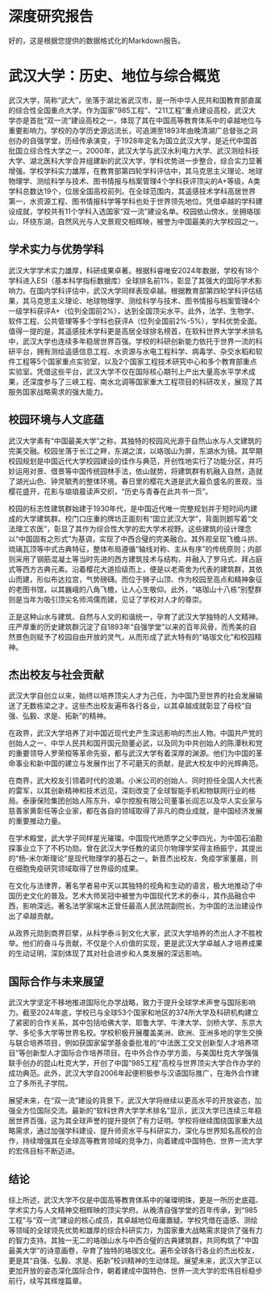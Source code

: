 # 深度研究报告

好的，这是根据您提供的数据格式化的Markdown报告。

# 武汉大学：历史、地位与综合概览

武汉大学，简称“武大”，坐落于湖北省武汉市，是一所中华人民共和国教育部直属的综合性全国重点大学。作为国家“985工程”、“211工程”重点建设高校，武汉大学亦是首批“双一流”建设高校之一，体现了其在中国高等教育体系中的卓越地位与重要影响力。学校的办学历史源远流长，可追溯至1893年由晚清湖广总督张之洞创办的自强学堂，历经传承演变，于1928年定名为国立武汉大学，是近代中国首批国立综合性大学之一。2000年，武汉大学与武汉水利电力大学、武汉测绘科技大学、湖北医科大学合并组建新的武汉大学，学科优势进一步整合，综合实力显著增强。学校学科实力雄厚，在教育部第四轮学科评估中，其马克思主义理论、地球物理学、测绘科学与技术、图书情报与档案管理4个学科获评顶尖的A+等级，A类学科总数达19个，位居全国高校前列。在全球范围内，其遥感技术学科高居世界第一，水资源工程、图书情报科学等学科也处于世界领先地位。凭借卓越的学科建设成就，学校共有11个学科入选国家“双一流”建设名单。校园依山傍水，坐拥珞珈山，环绕东湖，自然风光与人文景观交相辉映，被誉为中国最美的大学校园之一。

## 学术实力与优势学科

武汉大学学术实力雄厚，科研成果卓著。根据科睿唯安2024年数据，学校有18个学科进入ESI（基本科学指标数据库）全球排名前1%，彰显了其强大的国际学术影响力。在国内学科评估中，武汉大学同样表现卓越。根据教育部第四轮学科评估结果，其马克思主义理论、地球物理学、测绘科学与技术、图书情报与档案管理4个一级学科获评A+（位列全国前2%），达到全国顶尖水平。此外，法学、生物学、软件工程、公共管理等多个学科也获评A（位列全国前2%-5%），学科优势全面。值得一提的是，其遥感技术学科更是高居全球排名榜首，在软科世界大学学术排名中，武汉大学也连续多年稳居世界百强。学校的科研创新能力依托于世界一流的科研平台，拥有测绘遥感信息工程、水资源与水电工程科学、病毒学、杂交水稻和软件工程等5个国家重点实验室，以及2个国家工程技术研究中心和多个教育部重点实验室。凭借这些平台，武汉大学不仅在国际核心期刊上产出大量高水平学术成果，还深度参与了三峡工程、南水北调等国家重大工程项目的科研攻关，展现了其服务国家战略需求的强大能力。

## 校园环境与人文底蕴

武汉大学素有“中国最美大学”之称，其独特的校园风光源于自然山水与人文建筑的完美交融。校园坐落于长江之畔，东湖之滨，以珞珈山为屏，东湖水为镜。其早期校园规划是中国近代大学校园建设的佳作与典范，开创性地实行了功能分区，并巧妙运用对景、借景等中国传统园林手法，依山就势，将建筑群有机融入自然，造就了湖光山色、钟灵毓秀的整体环境。春日里的樱花大道是武大最负盛名的景观，当樱花盛开，花影与琅琅晨读声交织，“历史与青春在此共书一页”。

校园的标志性建筑群始建于1930年代，是中国近代唯一完整规划并于短时间内建成的大学建筑群。校门口庄重的牌坊正面刻有“国立武汉大学”，背面则题写着“文法理工农医”，彰显了其作为综合性大学的宏大学术视野。这些建筑的设计理念以“中国固有之形式”为基调，实现了中西合璧的完美融合。其外观呈现飞檐斗拱、琉璃瓦顶等中式古典特征，整体布局遵循“轴线对称、主从有序”的传统原则；内部则采用了钢筋混凝土等当时先进的西方建筑技术与结构，并融入了罗马式、拜占庭式等西方古典元素。沿着樱花大道拾级而上，便是以老斋舍为代表的建筑群，其依山而建，形似布达拉宫，气势磅礴。而位于狮子山顶、作为校园至高点和精神象征的老图书馆，以其巍峨的八角飞檐，让人心生敬仰。此外，“珞珈山十八栋”别墅群则是当年为吸引顶尖名师鸿儒而建，见证了学校对人才的尊崇。

正是这种山水与建筑、自然与人文的和谐统一，孕育了武汉大学独特的人文精神。庄严厚重的历史建筑群沉淀了自1893年“自强学堂”以来的百年风骨，而秀美的自然景色则赋予了校园自由开放的灵气，从而形成了武大特有的“珞珈文化”和校园精神。

## 杰出校友与社会贡献

武汉大学自创立以来，始终以培养顶尖人才为己任，为中国乃至世界的社会发展输送了无数栋梁之才。这些杰出校友遍布各行各业，以其卓越成就彰显了母校“自强、弘毅、求是、拓新”的精神。

在政界，武汉大学培养了对中国近现代史产生深远影响的杰出人物。中国共产党的创始人之一、中华人民共和国开国元勋董必武，以及同为中共创始人的陈潭秋和党的重要领导人罗荣桓等革命先驱，都与武汉大学有着深厚的渊源。他们为中国的革命事业和新中国的建立与发展作出了不可磨灭的贡献，是武大校友中的光辉典范。

在商界，武大校友引领着时代的浪潮。小米公司的创始人、同时担任全国人大代表的雷军，以其创新精神和技术远见，深刻改变了全球智能手机和物联网行业的格局。泰康保险集团创始人陈东升、卓尔控股有限公司董事长阎志以及华人实业家与慈善家黄彰任等企业家，都在各自的领域取得了非凡的商业成就，是中国经济发展的重要推动力量。

在学术殿堂，武大学子同样星光璀璨。中国现代地质学之父李四光，为中国石油勘探事业立下了不朽功勋。曾在武汉大学任教的诺贝尔物理学奖得主杨振宁，其提出的“杨-米尔斯理论”是现代物理学的基石之一。新晋杰出校友、免疫学家董晨，则在细胞免疫研究领域取得了世界级的成果。

在文化与法律界，著名学者易中天以其独特的视角和生动的语言，极大地推动了中国历史文化的普及。艺术大师吴冠中被誉为中国现代艺术的泰斗，其作品融合中西，影响深远。著名法学家端木正曾任最高人民法院副院长，为中国的法治建设作出了卓越贡献。

从政界元勋到商界巨擘，从科学泰斗到文化大家，武汉大学培养的杰出人才不胜枚举。他们的奋斗与贡献，不仅是个人价值的实现，更是武汉大学卓越人才培养成果的生动证明，深刻体现了其对社会进步和人类发展的深远影响。

## 国际合作与未来展望

武汉大学坚定不移地推进国际化办学战略，致力于提升全球学术声誉与国际影响力。截至2024年底，学校已与全球53个国家和地区的374所大学及科研机构建立了紧密的合作关系，其中包括哈佛大学、耶鲁大学、牛津大学、剑桥大学、东京大学、多伦多大学等世界名校。学校积极开展覆盖美洲、欧洲、亚洲多地的学生交换与联合培养项目，例如获国家留学基金委批准的“中法医工交叉创新型人才培养项目”等创新型人才国际合作培养项目。在中外合作办学方面，与美国杜克大学强强联手创办的昆山杜克大学，开创了中国“985工程”高校与世界顶尖大学合作办学的成功典范。此外，武汉大学自2006年起便积极参与汉语国际推广，在海外合作建立了多所孔子学院。

展望未来，在“双一流”建设的背景下，武汉大学将继续以更高水平的开放姿态，加强全方位国际交流。最新的“软科世界大学学术排名”显示，武汉大学已连续三年稳居世界百强，这为其全球声誉的提升提供了有力证明。学校将继续围绕国家重大战略需求，通过加强学科建设、提升师资水平与科研实力，深化与世界知名高校的合作，持续增强其在全球高等教育领域的竞争力，向着建成中国特色、世界一流大学的宏伟目标不断迈进。

## 结论

综上所述，武汉大学不仅是中国高等教育体系中的璀璨明珠，更是一所历史底蕴、学术实力与人文精神交相辉映的顶尖学府。从晚清自强学堂的百年传承，到“985工程”与“双一流”建设的核心成员，其卓越地位毋庸置疑。学校凭借在遥感、测绘等领域的全球领先优势和雄厚的综合科研实力，为国家重大战略需求提供了强有力的智力支持。其独一无二的珞珈山水与中西合璧的古典建筑群，共同构筑了“中国最美大学”的诗意画卷，孕育了独特的珞珈文化。遍布全球各行各业的杰出校友，更是其“自强、弘毅、求是、拓新”校训精神的生动体现。展望未来，武汉大学正以更加开放的姿态深化国际合作，朝着建成中国特色、世界一流大学的宏伟目标稳步前行，续写其辉煌篇章。